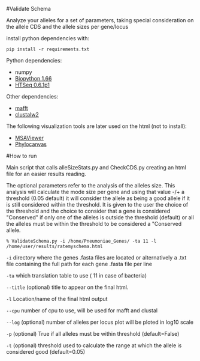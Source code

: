 #Validate Schema

Analyze your alleles for a set of parameters, taking special consideration on the allele CDS and the allele sizes per gene/locus

install python dependencies with:

```
pip install -r requirements.txt
```

Python dependencies:
* numpy
* [Biopython 1.66 ](http://biopython.org/wiki/Main_Page)
* [HTSeq 0.6.1p1](http://www-huber.embl.de/users/anders/HTSeq/doc/overview.html)

Other dependencies:
* [mafft](http://mafft.cbrc.jp/alignment/software/linux.html)
* [clustalw2](http://www.clustal.org/download/2.1/)

The following visualization tools are later used on the html (not to install):
* [MSAViewer](http://msa.biojs.net/)
* [Phylocanvas](http://phylocanvas.org/)

#How to run

Main script that calls alleSizeStats.py and CheckCDS.py creating an html file for an easier results reading.

The optional parameters refer to the analysis of the alleles size. This analysis will calculate the mode size per gene and using that value -/+ a threshold (0.05 default) it will consider the allele as being a good allele if it is still considered within the threshold. It is given to the user the choice of the threshold and the choice to consider that a gene is considered "Conserved" if only one of the alleles is outside the threshold (default) or all the alleles must be within the threshold to be considered a "Conserved allele.

	% ValidateSchema.py -i /home/Pneumoniae_Genes/ -ta 11 -l /home/user/results/ratemyschema.html
	
`-i` directory where the genes .fasta files are located or alternatively a .txt file containing the full path for each gene .fasta file per line

`-ta` which translation table to use ( 11 in case of bacteria)

`--title` (optional) title to appear on the final html.

`-l` Location/name of the final html output

`--cpu` number of cpu to use, will be used for mafft and clustal

`--log` (optional) number of alleles per locus plot will be ploted in log10 scale

`-p` (optional) True if all alleles must be within threshold (default=False)

`-t` (optional) threshold used to calculate the range at which the allele is considered good (default=0.05)


